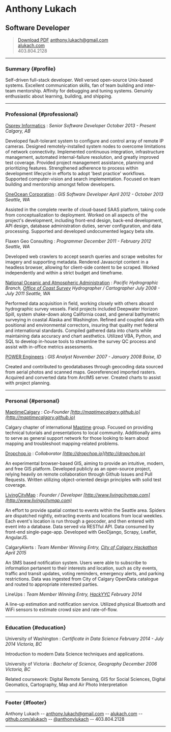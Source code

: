 # Anthony Lukach

## Software Developer

> <a class="button" href="alukach.pdf" title="Download r&eacute;sum&eacute; as PDF">Download PDF</a>
> [anthony.lukach@gmail.com](mailto:anthony.lukach@gmail.com)<br />
> [alukach.com](http://www.alukach.com)<br />
> <span class='phone'>403.804.2128</span>


---

### Summary {#profile}

Self-driven full-stack developer. Well versed open-source Unix-based systems. Excellent communication skills, fan of team building and inter-team mentorship. Affinity for debugging and tuning systems. Genuinly enthusiastic about learning, building, and shipping.

---

### Professional {#professional}


[Osprey Informatics](http://www.ospreyinformatics.com/)
: _Senior Software Developer_
  _October 2013 - Present_
  _Calgary, AB_

  Developed fault-tolerant system to configure and control array of remote IP cameras. Designed remotely-installed system nodes to overcome limitations of network connectivity. Implemented continuous integration, infrastructure management, automated internal-failure resolution, and greatly improved test coverage. Provided project management assistance, planning and prioritizing features. Strengthened adherence to process within development lifecycle in efforts to adopt 'best practice' workflows. Supported computer-vision and search implementation. Focused on team building and mentorship amongst fellow developers.

[OneOcean Corporation](https://www.oneoceancorp.com)
: _GIS Software Developer_
  _April 2012 - October 2013_
  _Seattle, WA_

  Assisted in the complete rewrite of cloud-based SAAS platform, taking code from conceptualization to deployment. Worked on all aspects of the project's development, including front-end design, back-end development, API design, database administration duties, server configuration, and data processing. Supported and developed undocumented legacy beta site.

Flaxen Geo Consulting
: _Programmer_
  _December 2011 - February 2012_
  _Seattle, WA_

  Developed web crawlers to accept search queries and scrape websites for imagery and supporting metadata. Rendered Javascript content in a headless browser, allowing for client-side content to be scraped. Worked independently and within a strict budget and timeframe.

[National Oceanic and Atmospheric Administration](http://www.noaa.gov)
: _Pacific Hydrographic Branch, [Office of Coast Survey](http://www.nauticalcharts.noaa.gov/)_
  _Hydrographer / Cartographer_
  _July 2008 - July 2011_
  _Seattle, WA_

  Performed data acquisition in field, working closely with others aboard hydrographic survey vessels. Field projects included Deepwater Horizon Spill, system shake-down along California coast, and general bathymetric surveying in coastal Alaska and Washington. Refined and coupled data with positional and environmental correctors, insuring that quality met federal and international standards. Compiled gathered data into charts while maintaining data accuracy and chart aesthetics. Utilized VBA, Python, and SQL to develop in-house tools to streamline the survey QC process and assist with in-office metrics assessments.

[POWER Engineers](http://www.powereng.com/)
: _GIS Analyst_
  _November 2007 - January 2008_
  _Boise, ID_

  Created and contributed to geodatabases through geocoding data sourced from aerial photos and scanned maps. Georeferenced imported rasters. Acquired and converted data from ArcIMS server. Created charts to assist with project planning.

---

### Personal {#personal}

[MaptimeCalgary](http://maptimecalgary.github.io)
: _Co-Founder_
  _[http://maptimecalgary.github.io](http://maptimecalgary.github.io)_

  Calgary chapter of international [Maptime](http://maptime.io) group. Focused on providing technical tutorials and presentations to local community. Additionally aims to serve as general support network for those looking to learn about mapping and troubleshoot mapping-related problems.

[Dropchop.io](http://dropchop.io)
: _Collaborator_
  _[http://dropchop.io](http://dropchop.io)_

  An experimental browser-based GIS, aiming to provide an intuitive, modern, and free GIS platform. Developed publicly as an open-source project, relying heavily on remote collaboration through Github Issues and Pull Requests. Written utilizing object-oriented design principles with solid test coverage.

[LivingCityMap](http://www.livingcitymap.com)
: _Founder / Developer_
  _[http://www.livingcitymap.com](http://www.livingcitymap.com)_

  An effort to provide spatial context to events within the Seattle area. Spiders are dispatched nightly, extracting events and locations from local weeklies.  Each event's location is run through a geocoder, and then entered with event into a database.  Data served via RESTful API. Data consumed by front-end single-page-app. Developed with GeoDjango, Scrapy, Leaflet, AngularJS.


CalgaryAlerts
: _Team Member_
  _Winning Entry, [City of Calgary Hackathon](http://www.calgary.ca/CS/IIS/Pages/hackathon2015.aspx)_
  _April 2015_

  An SMS based notification system. Users were able to subscribe to information pertanent to their interests and location, such as city events, traffic and transit updates, voting reminders, emergency alerts, and parking restrictions. Data was ingested from City of Calgary OpenData catalogue and routed to appropriate interested parties.


LineUps
: _Team Member_
  _Winning Entry, [HackYYC](http://www.acceleratoryyc.com/hackyyc/)_
  _February 2014_

  A line-up estimation and notification service. Utilized physical Bluetooth and WiFi sensors to estimate crowd size and rate-of-flow.


---

### Education {#education}

University of Washington
: _Certificate in Data Science_
  _February 2014 - July 2014_
  _Victoria, BC_

  Introduction to modern Data Science techniques and applications.

University of Victoria
: _Bachelor of Science, Geography_
  _December 2006_
  _Victoria, BC_

  Related coursework:
  Digital Remote Sensing, GIS for Social Sciences, Digital Geomatics, Cartography, Map and Air Photo Interpretation

---

### Footer {#footer}

Anthony Lukach -- [anthony.lukach@gmail.com](mailto:anthony.lukach@gmail.com) -- [alukach.com](http://www.alukach.com) -- [github.com/alukach](http://github.com/alukach) -- [@anthonylukach](http://twitter.com/anthonylukach) <span class='phone'>-- 403.804.2128</span>

---
